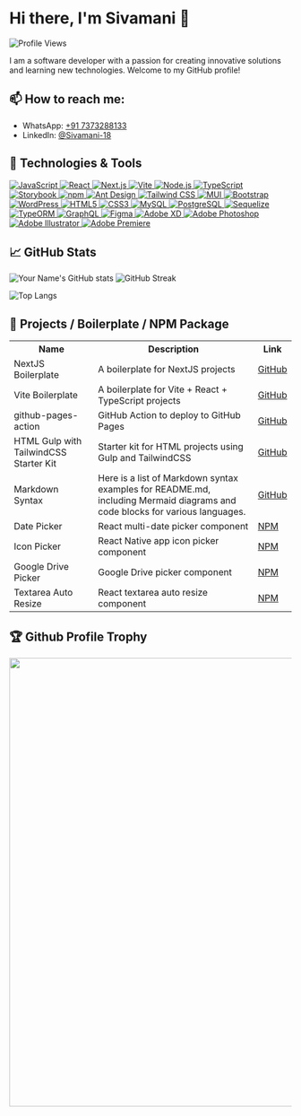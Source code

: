 # Hi there, I'm Sivamani 👋

![Profile Views](https://komarev.com/ghpvc/?username=Sivamani-18&color=blue)

I am a software developer with a passion for creating innovative solutions and learning new technologies. Welcome to my GitHub profile!

## 📫 How to reach me:
- WhatsApp: [+91 7373288133](https://wa.me/7373288133)
- LinkedIn:  [@Sivamani-18](https://www.linkedin.com/in/sivasubramaniyam-v-a2b967103/)


## 🔧 Technologies & Tools
<a href="https://github.com/Sivamani-18">
  <img src="https://img.shields.io/badge/-JavaScript-333333?style=flat&logo=javascript" alt="JavaScript"/>
  <img src="https://img.shields.io/badge/-React-333333?style=flat&logo=react" alt="React"/>
  <img src="https://img.shields.io/badge/-Next.js-333333?style=flat&logo=next.js" alt="Next.js"/>
  <img src="https://img.shields.io/badge/-Vite-333333?style=flat&logo=vite" alt="Vite"/>
  <img src="https://img.shields.io/badge/-Node.js-333333?style=flat&logo=node.js" alt="Node.js"/>
  <img src="https://img.shields.io/badge/-TypeScript-333333?style=flat&logo=typescript" alt="TypeScript"/>
  <img src="https://img.shields.io/badge/-Storybook-333333?style=flat&logo=storybook" alt="Storybook"/>
  <img src="https://img.shields.io/badge/-npm-333333?style=flat&logo=npm" alt="npm"/>
  <img src="https://img.shields.io/badge/-AntDesign-333333?style=flat&logo=ant-design" alt="Ant Design"/>
  <img src="https://img.shields.io/badge/-TailwindCSS-333333?style=flat&logo=tailwind-css" alt="Tailwind CSS"/>
  <img src="https://img.shields.io/badge/-MUI-333333?style=flat&logo=mui" alt="MUI"/>
  <img src="https://img.shields.io/badge/-Bootstrap-333333?style=flat&logo=bootstrap" alt="Bootstrap"/>
  <img src="https://img.shields.io/badge/-WordPress-333333?style=flat&logo=wordpress" alt="WordPress"/>
  <img src="https://img.shields.io/badge/-HTML5-333333?style=flat&logo=html5" alt="HTML5"/>
  <img src="https://img.shields.io/badge/-CSS3-333333?style=flat&logo=css3" alt="CSS3"/>
  <img src="https://img.shields.io/badge/-MySQL-333333?style=flat&logo=mysql" alt="MySQL"/>
  <img src="https://img.shields.io/badge/-PostgreSQL-333333?style=flat&logo=postgresql" alt="PostgreSQL"/>
  <img src="https://img.shields.io/badge/-Sequelize-333333?style=flat&logo=sequelize" alt="Sequelize"/>
  <img src="https://img.shields.io/badge/-TypeORM-333333?style=flat&logo=typeorm" alt="TypeORM"/>
  <img src="https://img.shields.io/badge/-GraphQL-333333?style=flat&logo=graphql" alt="GraphQL"/>
  <img src="https://img.shields.io/badge/-Figma-333333?style=flat&logo=figma" alt="Figma"/>
  <img src="https://img.shields.io/badge/-AdobeXD-333333?style=flat&logo=adobe-xd" alt="Adobe XD"/>
  <img src="https://img.shields.io/badge/-AdobePhotoshop-333333?style=flat&logo=adobe-photoshop" alt="Adobe Photoshop"/>
  <img src="https://img.shields.io/badge/-AdobeIllustrator-333333?style=flat&logo=adobe-illustrator" alt="Adobe Illustrator"/>
  <img src="https://img.shields.io/badge/-AdobePremiere-333333?style=flat&logo=adobe-premiere-pro" alt="Adobe Premiere"/>
</a>


## 📈 GitHub Stats
![Your Name's GitHub stats](https://github-readme-stats.vercel.app/api?username=Sivamani-18&theme=vue-dark&show_icons=true&hide_border=true&count_private=true)
![GitHub Streak](https://github-readme-streak-stats.herokuapp.com?user=Sivamani-18&theme=vue-dark&hide_border=true&count_private=true&include_all_commits=true)

![Top Langs](
https://github-readme-stats.vercel.app/api/top-langs/?username=Sivamani-18&theme=vue-dark&show_icons=true&hide_border=true&layout=compact)


## 🌟 Projects / Boilerplate / NPM Package

<table>
  <tr>
    <th>Name</th>
    <th>Description</th>
    <th>Link</th>
  </tr>
  <tr>
    <td>NextJS Boilerplate</td>
    <td>A boilerplate for NextJS projects</td>
    <td><a href="https://github.com/Sivamani-18/nextjs-boilerplate">GitHub</a></td>
  </tr>
  <tr>
    <td>Vite Boilerplate</td>
    <td>A boilerplate for Vite + React + TypeScript projects</td>
    <td><a href="https://github.com/Sivamani-18/vite-react-ts-boilerplate">GitHub</a></td>
  </tr>
  <tr>
    <td>github-pages-action</td>
    <td>GitHub Action to deploy to GitHub Pages</td>
    <td><a href="https://github.com/Sivamani-18/github-pages-action">GitHub</a></td>
  </tr>
  <tr>
    <td>HTML Gulp with TailwindCSS Starter Kit</td>
    <td>Starter kit for HTML projects using Gulp and TailwindCSS</td>
    <td><a href="https://github.com/Sivamani-18/gulp-tailwind-starter">GitHub</a></td>
  </tr>
    <tr>
    <td>Markdown Syntax</td>
    <td>Here is a list of Markdown syntax examples for README.md, including Mermaid diagrams and code blocks for various languages.</td>
    <td><a href="https://github.com/Sivamani-18/Markdown-Syntax">GitHub</a></td>
  </tr>
  <tr>
    <td>Date Picker</td>
    <td>React multi-date picker component</td>
    <td><a href="https://www.npmjs.com/package/react-multi-date-picker-calendar">NPM</a></td>
  </tr>
  <tr>
    <td>Icon Picker</td>
    <td>React Native app icon picker component</td>
    <td><a href="https://www.npmjs.com/package/react-native-app-icon-picker">NPM</a></td>
  </tr>
  <tr>
    <td>Google Drive Picker</td>
    <td>Google Drive picker component</td>
    <td><a href="https://www.npmjs.com/package/google-drive-picker">NPM</a></td>
  </tr>
  <tr>
    <td>Textarea Auto Resize</td>
    <td>React textarea auto resize component</td>
    <td><a href="https://www.npmjs.com/package/react-textarea-auto-resize">NPM</a></td>
  </tr>
</table>


<!--
## 📊 Activity Overview
-->

<!--START_SECTION:activity-->
<!--END_SECTION:activity-->

## 🏆 Github Profile Trophy

<!-- For light mode -->
<a href="https://github.com/Sivamani-18">
  <img width="800" src="https://github-profile-trophy.vercel.app/?username=Sivamani-18&margin-w=15&theme=light"/>
</a>




